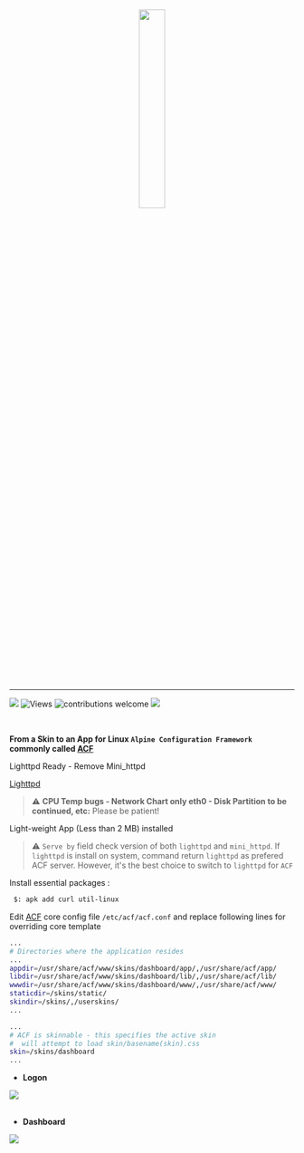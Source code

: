<br>
<br>
<div align="center">
 <img src="https://github.com/trinity-labs/trinity-skin/assets/45216746/f8b4b03a-1371-4abb-bf4a-fd9e2a1c7446" width="30%">
</div>

<br>
<hr/>

  ![](https://img.shields.io/github/stars/trinity-labs/trinity-skin.svg)
  ![Views](https://img.shields.io/endpoint?url=https%3A%2F%2Fhits.dwyl.com%2Ftrinity-labs%2Ftrinity-skin.json%3Fcolor%3Dpurple)
  ![contributions welcome](https://img.shields.io/badge/contributions-welcome-ff69b4.svg?style=flat)
  ![](https://img.shields.io/github/issues/trinity-labs/trinity-skin.svg)
 
<br>

**From a Skin to an App for Linux `Alpine Configuration Framework` commonly called [ACF](https://wiki.alpinelinux.org/wiki/Alpine_Configuration_Framework_Design)**
<br>

Lighttpd Ready - Remove Mini_httpd 

[Lighttpd](https://gitlab.alpinelinux.org/trinity-labs/mini_httpd-lighttpd)

> ⚠️ **CPU Temp bugs - Network Chart only eth0 - Disk Partition to be continued, etc:** Please be patient!

Light-weight App (Less than 2 MB) installed

> ⚠️ `Serve by` field check version of both `lighttpd` and `mini_httpd`. If `lighttpd` is install on system, command return `lighttpd` as prefered ACF server. However, it's the best choice to switch to `lighttpd` for `ACF`

Install essential packages :

```bash
 $: apk add curl util-linux
```

Edit [ACF](https://wiki.alpinelinux.org/wiki/Alpine_Configuration_Framework_Design#ACF_Layout) core config file `/etc/acf/acf.conf` and replace following lines for overriding core template
 
  ```bash
 ...
 # Directories where the application resides
 ...
appdir=/usr/share/acf/www/skins/dashboard/app/,/usr/share/acf/app/
libdir=/usr/share/acf/www/skins/dashboard/lib/,/usr/share/acf/lib/
wwwdir=/usr/share/acf/www/skins/dashboard/www/,/usr/share/acf/www/
staticdir=/skins/static/
skindir=/skins/,/userskins/
...
  ```
  
   ```bash
 ...
# ACF is skinnable - this specifies the active skin
#  will attempt to load skin/basename(skin).css
skin=/skins/dashboard
...
  ```

- **Logon**

<img src="https://github.com/trinity-labs/dashboard-skin/assets/45216746/bf78f68a-d45f-492c-b348-3b00cf3c5b4b">
<br>
<br>

- **Dashboard**

<img src="https://github.com/trinity-labs/dashboard-skin/assets/45216746/9e465dad-57b6-4cf7-b9eb-3d9b1c25fb0c">